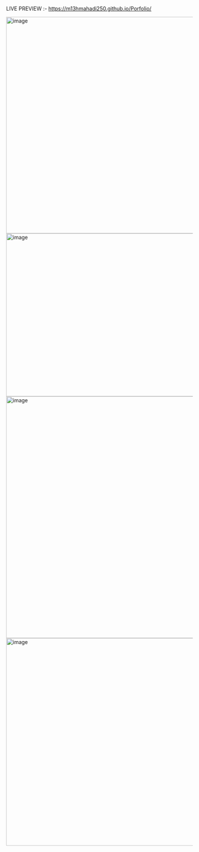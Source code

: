 LIVE PREVIEW :- https://m13hmahadi250.github.io/Porfolio/

<img width="929" height="583" alt="image" src="https://github.com/user-attachments/assets/b507e430-f4f7-4683-ae89-1aa4d7c1664b" />
<img width="932" height="439" alt="image" src="https://github.com/user-attachments/assets/46f2dc54-d1f9-4bd7-8ebc-6e05b9ae0728" />
<img width="1109" height="651" alt="image" src="https://github.com/user-attachments/assets/e4d4f5fd-28f7-4e69-b520-1a08764f5ed5" />
<img width="1001" height="559" alt="image" src="https://github.com/user-attachments/assets/89b7a653-16e4-4e89-b781-e5e77d81c0a7" />




